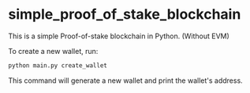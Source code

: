 # simple_proof_of_stake_blockchain
This is a simple Proof-of-stake blockchain in Python. (Without EVM)

To create a new wallet, run:
```sh
python main.py create_wallet
```
This command will generate a new wallet and print the wallet's address.

